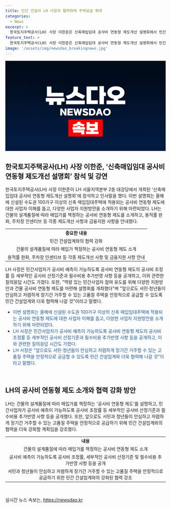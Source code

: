 ```yaml
---
title: 민간 건설사 LH 사장과 협력하여 주택공급 확대
categories:
  - News
excerpt: >
  한국토지주택공사(LH) 사장 이한준은 신축매입임대 공사비 연동형 제도개선 설명회에서 민간 건설업계와의 협력 강화를 강조했다. 이번 설명회는 수도권 100가구 이상 신축 매입임대주택을 위한 공사비 연동형 제도의 이해도 향상과 지원방안 소개를 목적으로 개최됐다. LH는 공사비 연동형 제도를 소개하고, 제도개편 및 금융지원 사항을 안내했으며, 세부적인 공사비 산정기준과 필수비용 추가반영 사항에 대한 정보도 제공했다. 더불어, 이한준 사장은 민간사업자 참여 유도를 위한 다양한 지원방안을 마련하고, 민간 건설업계와의 협력을 더욱 강화해 서민과 청년들에게 안정적이고 저렴한 주택을 제공할 계획이라고 밝혔다.
feature_text: >
  한국토지주택공사(LH) 사장 이한준은 신축매입임대 공사비 연동형 제도개선 설명회에서 민간 건설업계와의 협력 강화를 강조했다. 이번 설명회는 수도권 100가구 이상 신축 매입임대주택을 위한 공사비 연동형 제도의 이해도 향상과 지원방안 소개를 목적으로 개최됐다. LH는 공사비 연동형 제도를 소개하고, 제도개편 및 금융지원 사항을 안내했으며, 세부적인 공사비 산정기준과 필수비용 추가반영 사항에 대한 정보도 제공했다. 더불어, 이한준 사장은 민간사업자 참여 유도를 위한 다양한 지원방안을 마련하고, 민간 건설업계와의 협력을 더욱 강화해 서민과 청년들에게 안정적이고 저렴한 주택을 제공할 계획이라고 밝혔다.
image: '/assets/img/newsdao_breakingnews.jpg'
---
```


<p><img src="/assets/img/newsdao_breakingnews.jpg" alt="cryptoinkorea 속보" /></p>

<h2 data-ke-size="size26">한국토지주택공사(LH) 사장 이한준, ‘신축매입임대 공사비 연동형 제도개선 설명회’ 참석 및 강연</h2>

<p data-ke-size="size16">한국토지주택공사(LH) 사장 이한준이 LH 서울지역본부 2층 대강당에서 개최된 '신축매입임대 공사비 연동형 제도개선 설명회'에 참석하고 인사말을 했다. 이번 설명회는 올해에 신설된 수도권 100가구 이상의 신축 매입임대주택에 적용되는 공사비 연동형 제도에 대한 사업자 이해를 돕고, 다양한 사업자 지원방안을 소개하기 위해 마련되었다. LH는 건물의 설계품질에 따라 매입가를 책정하는 공사비 연동형 제도를 소개하고, 용적률 완화, 주차장 인센티브 등 각종 제도개선 사항과 금융지원 사항을 안내했다.</p>

<table>
  <tbody>
    <tr>
      <td style="text-align: center; height: 17px;"><b>중요한 내용</b></td>
    </tr>
    <tr>
      <td style="text-align: center; height: 17px;">민간 건설업계와의 협력 강화</td>
    </tr>
    <tr>
      <td style="text-align: center; height: 17px;">건물의 설계품질에 따라 매입가 책정하는 공사비 연동형 제도 소개</td>
    </tr>
    <tr>
      <td style="text-align: center; height: 17px;">용적률 완화, 주차장 인센티브 등 각종 제도개선 사항 및 금융지원 사항 안내</td>
    </tr>
  </tbody>
</table>

<p data-ke-size="size16">LH 사장은 민간사업자가 공사비 예측이 가능하도록 공사비 연동형 제도의 공사비 조정률 등 세부적인 공사비 산정기준과 필수비용 추가반영 사항 등을 공개하고, 이와 관련한 질의응답 시간도 가졌다. 또한, "역량 있는 민간사업자 참여 유도를 위해 다양한 지원방안과 건물 공사비 연동형 제도를 마련해 설명회를 개최했다"며 "앞으로도 서민·청년들이 안심하고 저렴하게 장기간 거주할 수 있는 고품질 주택을 안정적으로 공급할 수 있도록 민간 건설업계와 더욱 협력해 나갈 것"이라고 말했다.</p>

<ul>
  <li><span style="color: #1a5490;">이번 설명회는 올해에 신설된 수도권 100가구 이상의 신축 매입임대주택에 적용되는 공사비 연동형 제도에 대한 사업자 이해를 돕고, 다양한 사업자 지원방안을 소개하기 위해 마련되었다.</span></li>
  <li><span style="color: #1a5490;">LH 사장은 민간사업자가 공사비 예측이 가능하도록 공사비 연동형 제도의 공사비 조정률 등 세부적인 공사비 산정기준과 필수비용 추가반영 사항 등을 공개하고, 이와 관련한 질의응답 시간도 가졌다.</span></li>
  <li><span style="color: #1a5490;">LH 사장은 "앞으로도 서민·청년들이 안심하고 저렴하게 장기간 거주할 수 있는 고품질 주택을 안정적으로 공급할 수 있도록 민간 건설업계와 더욱 협력해 나갈 것"이라고 말했다.</span></li>
</ul>

<p data-ke-size="size16">&nbsp;</p>

<h2 data-ke-size="size26">LH의 공사비 연동형 제도 소개와 협력 강화 방안</h2>

<p data-ke-size="size16">LH는 건물의 설계품질에 따라 매입가를 책정하는 '공사비 연동형 제도'를 설명하고, 민간사업자가 공사비 예측이 가능하도록 공사비 조정률 등 세부적인 공사비 산정기준과 필수비용 추가반영 사항 등을 공개했다. 또한, 앞으로도 서민과 청년들이 안심하고 저렴하게 장기간 거주할 수 있는 고품질 주택을 안정적으로 공급하기 위해 민간 건설업계와의 협력을 더욱 강화할 계획임을 강조했다.</p>

<table>
  <tbody>
    <tr>
      <td style="text-align: center; height: 17px;"><b>내용</b></td>
    </tr>
    <tr>
      <td style="text-align: center; height: 17px;">건물의 설계품질에 따라 매입가를 책정하는 공사비 연동형 제도 소개</td>
    </tr>
    <tr>
      <td style="text-align: center; height: 17px;">공사비 예측이 가능하도록 공사비 조정률, 세부적인 공사비 산정기준 및 필수비용 추가반영 사항 등을 공개</td>
    </tr>
    <tr>
      <td style="text-align: center; height: 17px;">서민과 청년들이 안심하고 저렴하게 장기간 거주할 수 있는 고품질 주택을 안정적으로 공급하기 위한 민간 건설업계와의 강화된 협력 강조</td>
    </tr>
  </tbody>
</table>

<p data-ke-size="size16">&nbsp;</p>
실시간 뉴스 속보는, <a href="https://newsdao.kr" rel="dofollow">https://newsdao.kr</a>


